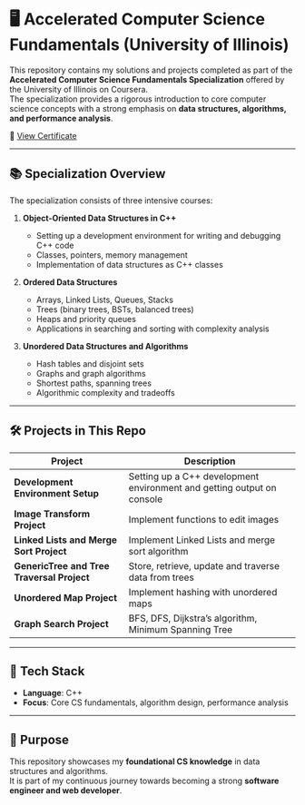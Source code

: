 # 🖥️ Accelerated Computer Science Fundamentals (University of Illinois)

This repository contains my solutions and projects completed as part of the  
**Accelerated Computer Science Fundamentals Specialization** offered by the University of Illinois on Coursera.  
The specialization provides a rigorous introduction to core computer science concepts with a strong emphasis on **data structures, algorithms, and performance analysis**.

📜 <a href="https://coursera.org/share/3f3adebc27d33b5c7485e99f2a0ba628" target="_blank" rel="noopener noreferrer">View Certificate</a>

---

## 📚 Specialization Overview
The specialization consists of three intensive courses:

1. **Object-Oriented Data Structures in C++**
   - Setting up a development environment for writing and debugging C++ code
   - Classes, pointers, memory management
   - Implementation of data structures as C++ classes
     
2. **Ordered Data Structures**
   - Arrays, Linked Lists, Queues, Stacks
   - Trees (binary trees, BSTs, balanced trees)
   - Heaps and priority queues
   - Applications in searching and sorting with complexity analysis

3. **Unordered Data Structures and Algorithms**
   - Hash tables and disjoint sets
   - Graphs and graph algorithms
   - Shortest paths, spanning trees
   - Algorithmic complexity and tradeoffs

---

## 🛠️ Projects in This Repo
| Project | Description |
|---------|-------------|
| **Development Environment Setup** | Setting up a C++ development environment and getting output on console |
| **Image Transform Project** | Implement functions to edit images |
| **Linked Lists and Merge Sort Project** | Implement Linked Lists and merge sort algorithm |
| **GenericTree and Tree Traversal Project** | Store, retrieve, update and traverse data from trees |
| **Unordered Map Project** | Implement hashing with unordered maps |
| **Graph Search Project** | BFS, DFS, Dijkstra’s algorithm, Minimum Spanning Tree |

---

## 🔧 Tech Stack
- **Language**: C++  
- **Focus**: Core CS fundamentals, algorithm design, performance analysis  

---

## 🎯 Purpose
This repository showcases my **foundational CS knowledge** in data structures and algorithms.  
It is part of my continuous journey towards becoming a strong **software engineer and web developer**.

